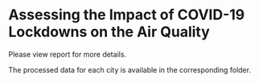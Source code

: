 # Assessing the Impact of COVID-19 Lockdowns on the Air Quality

Please view report for more details.

The processed data for each city is available in the corresponding folder.
